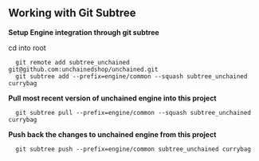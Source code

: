 ## Working with Git Subtree

**Setup Engine integration through git subtree**

cd into root

```
  git remote add subtree_unchained git@github.com:unchainedshop/unchained.git
  git subtree add --prefix=engine/common --squash subtree_unchained currybag
```

**Pull most recent version of unchained engine into this project**

```
  git subtree pull --prefix=engine/common --squash subtree_unchained currybag
```

**Push back the changes to unchained engine from this project**

```
  git subtree push --prefix=engine/common subtree_unchained currybag
```
